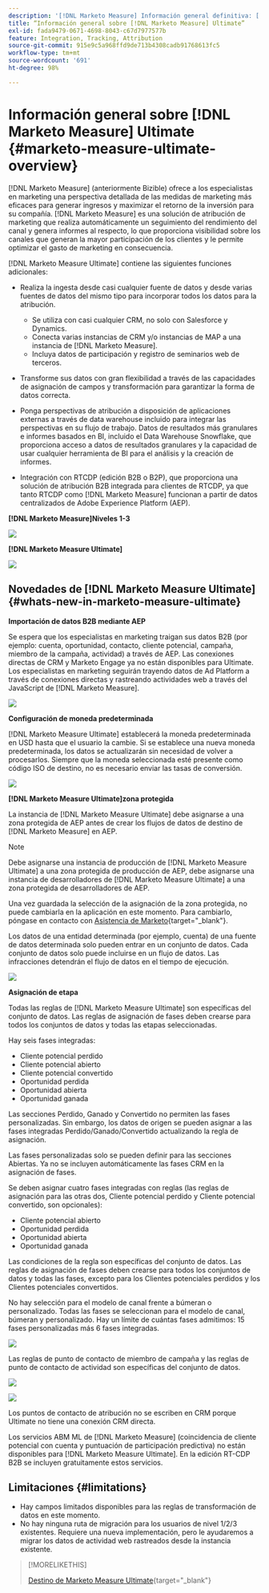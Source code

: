 ```yaml
---
description: '[!DNL Marketo Measure] Información general definitiva: [!DNL Marketo Measure]'
title: “Información general sobre [!DNL Marketo Measure] Ultimate”
exl-id: fada9479-0671-4698-8043-c67d7977577b
feature: Integration, Tracking, Attribution
source-git-commit: 915e9c5a968ffd9de713b4308cadb91768613fc5
workflow-type: tm+mt
source-wordcount: '691'
ht-degree: 98%

---
```


# Información general sobre [!DNL Marketo Measure] Ultimate {#marketo-measure-ultimate-overview}

[!DNL Marketo Measure] (anteriormente Bizible) ofrece a los especialistas en marketing una perspectiva detallada de las medidas de marketing más eficaces para generar ingresos y maximizar el retorno de la inversión para su compañía. [!DNL Marketo Measure] es una solución de atribución de marketing que realiza automáticamente un seguimiento del rendimiento del canal y genera informes al respecto, lo que proporciona visibilidad sobre los canales que generan la mayor participación de los clientes y le permite optimizar el gasto de marketing en consecuencia.

[!DNL Marketo Measure Ultimate] contiene las siguientes funciones adicionales:

* Realiza la ingesta desde casi cualquier fuente de datos y desde varias fuentes de datos del mismo tipo para incorporar todos los datos para la atribución.
   * Se utiliza con casi cualquier CRM, no solo con Salesforce y Dynamics.
   * Conecta varias instancias de CRM y/o instancias de MAP a una instancia de [!DNL Marketo Measure].
   * Incluya datos de participación y registro de seminarios web de terceros.

* Transforme sus datos con gran flexibilidad a través de las capacidades de asignación de campos y transformación para garantizar la forma de datos correcta.

* Ponga perspectivas de atribución a disposición de aplicaciones externas a través de data warehouse incluido para integrar las perspectivas en su flujo de trabajo. Datos de resultados más granulares e informes basados en BI, incluido el Data Warehouse Snowflake, que proporciona acceso a datos de resultados granulares y la capacidad de usar cualquier herramienta de BI para el análisis y la creación de informes.

* Integración con RTCDP (edición B2B o B2P), que proporciona una solución de atribución B2B integrada para clientes de RTCDP, ya que tanto RTCDP como [!DNL Marketo Measure] funcionan a partir de datos centralizados de Adobe Experience Platform (AEP).

**[!DNL Marketo Measure]Niveles 1-3**

![](assets/marketo-measure-ultimate-overview-1.png)

**[!DNL Marketo Measure Ultimate]**

![](assets/marketo-measure-ultimate-overview-2.png)

## Novedades de [!DNL Marketo Measure Ultimate] {#whats-new-in-marketo-measure-ultimate}

**Importación de datos B2B mediante AEP**

Se espera que los especialistas en marketing traigan sus datos B2B (por ejemplo: cuenta, oportunidad, contacto, cliente potencial, campaña, miembro de la campaña, actividad) a través de AEP. Las conexiones directas de CRM y Marketo Engage ya no están disponibles para Ultimate. Los especialistas en marketing seguirán trayendo datos de Ad Platform a través de conexiones directas y rastreando actividades web a través del JavaScript de [!DNL Marketo Measure].

![](assets/marketo-measure-ultimate-overview-3.png)

**Configuración de moneda predeterminada**

[!DNL Marketo Measure Ultimate] establecerá la moneda predeterminada en USD hasta que el usuario la cambie. Si se establece una nueva moneda predeterminada, los datos se actualizarán sin necesidad de volver a procesarlos. Siempre que la moneda seleccionada esté presente como código ISO de destino, no es necesario enviar las tasas de conversión.

![](assets/marketo-measure-ultimate-overview-4.png)

**[!DNL Marketo Measure Ultimate]zona protegida**

La instancia de [!DNL Marketo Measure Ultimate] debe asignarse a una zona protegida de AEP antes de crear los flujos de datos de destino de [!DNL Marketo Measure] en AEP.

>[!NOTE]
>
>Debe asignarse una instancia de producción de [!DNL Marketo Measure Ultimate] a una zona protegida de producción de AEP, debe asignarse una instancia de desarrolladores de [!DNL Marketo Measure Ultimate] a una zona protegida de desarrolladores de AEP.

Una vez guardada la selección de la asignación de la zona protegida, no puede cambiarla en la aplicación en este momento. Para cambiarlo, póngase en contacto con [Asistencia de Marketo](https://nation.marketo.com/t5/support/ct-p/Support){target="_blank"}.

Los datos de una entidad determinada (por ejemplo, cuenta) de una fuente de datos determinada solo pueden entrar en un conjunto de datos. Cada conjunto de datos solo puede incluirse en un flujo de datos. Las infracciones detendrán el flujo de datos en el tiempo de ejecución.

![](assets/marketo-measure-ultimate-overview-5.png)

**Asignación de etapa**

Todas las reglas de [!DNL Marketo Measure Ultimate] son específicas del conjunto de datos. Las reglas de asignación de fases deben crearse para todos los conjuntos de datos y todas las etapas seleccionadas.

Hay seis fases integradas:

* Cliente potencial perdido
* Cliente potencial abierto
* Cliente potencial convertido
* Oportunidad perdida
* Oportunidad abierta
* Oportunidad ganada

Las secciones Perdido, Ganado y Convertido no permiten las fases personalizadas. Sin embargo, los datos de origen se pueden asignar a las fases integradas Perdido/Ganado/Convertido actualizando la regla de asignación.

Las fases personalizadas solo se pueden definir para las secciones Abiertas.
Ya no se incluyen automáticamente las fases CRM en la asignación de fases.

Se deben asignar cuatro fases integradas con reglas (las reglas de asignación para las otras dos, Cliente potencial perdido y Cliente potencial convertido, son opcionales):

* Cliente potencial abierto
* Oportunidad perdida
* Oportunidad abierta
* Oportunidad ganada

Las condiciones de la regla son específicas del conjunto de datos. Las reglas de asignación de fases deben crearse para todos los conjuntos de datos y todas las fases, excepto para los Clientes potenciales perdidos y los Clientes potenciales convertidos.

No hay selección para el modelo de canal frente a búmeran o personalizado. Todas las fases se seleccionan para el modelo de canal, búmeran y personalizado. Hay un límite de cuántas fases admitimos: 15 fases personalizadas más 6 fases integradas.

![](assets/marketo-measure-ultimate-overview-6.png)

Las reglas de punto de contacto de miembro de campaña y las reglas de punto de contacto de actividad son específicas del conjunto de datos.

![](assets/marketo-measure-ultimate-overview-7.png)

![](assets/marketo-measure-ultimate-overview-8.png)

Los puntos de contacto de atribución no se escriben en CRM porque Ultimate no tiene una conexión CRM directa.

Los servicios ABM ML de [!DNL Marketo Measure] (coincidencia de cliente potencial con cuenta y puntuación de participación predictiva) no están disponibles para [!DNL Marketo Measure Ultimate]. En la edición RT-CDP B2B se incluyen gratuitamente estos servicios.

## Limitaciones {#limitations}

* Hay campos limitados disponibles para las reglas de transformación de datos en este momento.
* No hay ninguna ruta de migración para los usuarios de nivel 1/2/3 existentes. Requiere una nueva implementación, pero le ayudaremos a migrar los datos de actividad web rastreados desde la instancia existente.

>[!MORELIKETHIS]
>
>[Destino de Marketo Measure Ultimate](https://experienceleague.adobe.com/docs/experience-platform/destinations/catalog/adobe/marketo-measure-ultimate.html?lang=es){target="_blank"}
